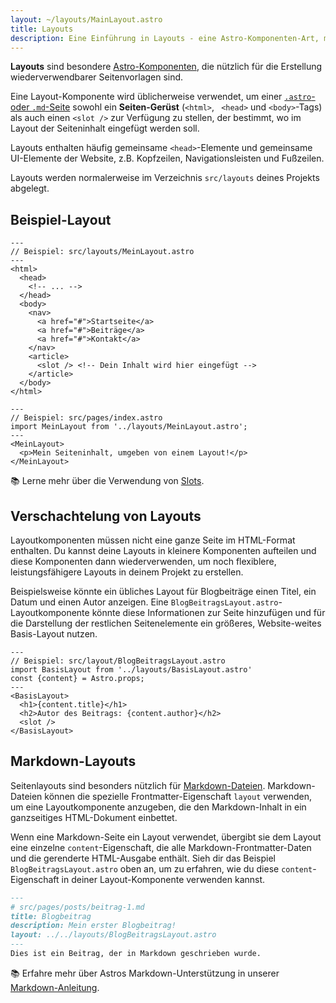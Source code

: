 ```yaml
---
layout: ~/layouts/MainLayout.astro
title: Layouts
description: Eine Einführung in Layouts - eine Astro-Komponenten-Art, mit der sich mehrere Seiten eine gemeinsame Gestaltung teilen können.
---
```


**Layouts** sind besondere [Astro-Komponenten](/de/core-concepts/astro-components/), die nützlich für die Erstellung wiederverwendbarer Seitenvorlagen sind.

Eine Layout-Komponente wird üblicherweise verwendet, um einer [`.astro`- oder `.md`-Seite](/de/core-concepts/astro-pages/) sowohl ein **Seiten-Gerüst** (`<html>`, ` <head>` und `<body>`-Tags) als auch einen `<slot />` zur Verfügung zu stellen, der bestimmt, wo im Layout der Seiteninhalt eingefügt werden soll.

Layouts enthalten häufig gemeinsame `<head>`-Elemente und gemeinsame UI-Elemente der Website, z.B. Kopfzeilen, Navigationsleisten und Fußzeilen.

Layouts werden normalerweise im Verzeichnis `src/layouts` deines Projekts abgelegt.

## Beispiel-Layout

```astro
---
// Beispiel: src/layouts/MeinLayout.astro
---
<html>
  <head>
    <!-- ... -->
  </head>
  <body>
    <nav>
      <a href="#">Startseite</a>
      <a href="#">Beiträge</a>
      <a href="#">Kontakt</a>
    </nav>
    <article>
      <slot /> <!-- Dein Inhalt wird hier eingefügt -->
    </article>
  </body>
</html>
```

```astro
---
// Beispiel: src/pages/index.astro
import MeinLayout from '../layouts/MeinLayout.astro';
---
<MeinLayout>
  <p>Mein Seiteninhalt, umgeben von einem Layout!</p>
</MeinLayout>
```

📚 Lerne mehr über die Verwendung von [Slots](/de/core-concepts/astro-components/#slots).


## Verschachtelung von Layouts

Layoutkomponenten müssen nicht eine ganze Seite im HTML-Format enthalten. Du kannst deine Layouts in kleinere Komponenten aufteilen und diese Komponenten dann wiederverwenden, um noch flexiblere, leistungsfähigere Layouts in deinem Projekt zu erstellen.

Beispielsweise könnte ein übliches Layout für Blogbeiträge einen Titel, ein Datum und einen Autor anzeigen. Eine `BlogBeitragsLayout.astro`-Layoutkomponente könnte diese Informationen zur Seite hinzufügen und für die Darstellung der restlichen Seitenelemente ein größeres, Website-weites Basis-Layout nutzen.

```astro
---
// Beispiel: src/layout/BlogBeitragsLayout.astro
import BasisLayout from '../layouts/BasisLayout.astro'
const {content} = Astro.props;
---
<BasisLayout>
  <h1>{content.title}</h1>
  <h2>Autor des Beitrags: {content.author}</h2>
  <slot />
</BasisLayout>
```


## Markdown-Layouts

Seitenlayouts sind besonders nützlich für [Markdown-Dateien](/de/guides/markdown-content/#markdown-pages). Markdown-Dateien können die spezielle Frontmatter-Eigenschaft `layout` verwenden, um eine Layoutkomponente anzugeben, die den Markdown-Inhalt in ein ganzseitiges HTML-Dokument einbettet.

Wenn eine Markdown-Seite ein Layout verwendet, übergibt sie dem Layout eine einzelne `content`-Eigenschaft, die alle Markdown-Frontmatter-Daten und die gerenderte HTML-Ausgabe enthält. Sieh dir das Beispiel `BlogBeitragsLayout.astro` oben an, um zu erfahren, wie du diese `content`-Eigenschaft in deiner Layout-Komponente verwenden kannst.


```markdown
---
# src/pages/posts/beitrag-1.md
title: Blogbeitrag
description: Mein erster Blogbeitrag!
layout: ../../layouts/BlogBeitragsLayout.astro
---
Dies ist ein Beitrag, der in Markdown geschrieben wurde.
```

📚 Erfahre mehr über Astros Markdown-Unterstützung in unserer [Markdown-Anleitung](/de/guides/markdown-content/).
